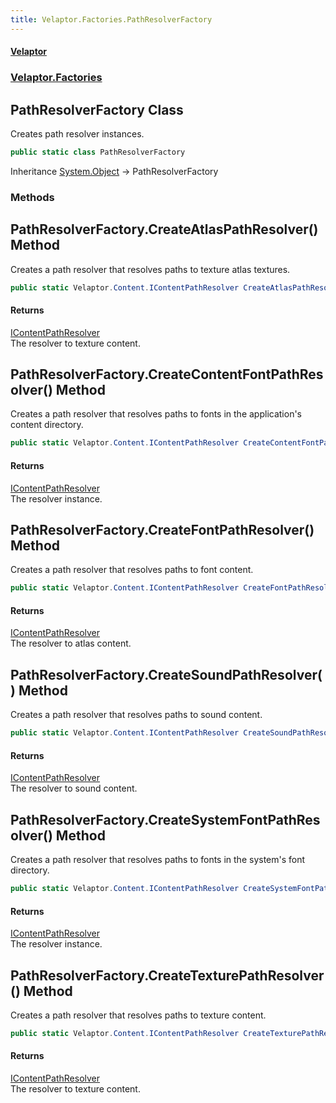 ```yaml
---
title: Velaptor.Factories.PathResolverFactory
---
```


#### [Velaptor](Namespaces.md 'Velaptor Namespaces')
### [Velaptor.Factories](Velaptor.Factories.md 'Velaptor.Factories')

## PathResolverFactory Class

Creates path resolver instances.

```csharp
public static class PathResolverFactory
```

Inheritance [System.Object](https://docs.microsoft.com/en-us/dotnet/api/System.Object 'System.Object') → PathResolverFactory
### Methods

<a name='Velaptor.Factories.PathResolverFactory.CreateAtlasPathResolver()'></a>

## PathResolverFactory.CreateAtlasPathResolver() Method

Creates a path resolver that resolves paths to texture atlas textures.

```csharp
public static Velaptor.Content.IContentPathResolver CreateAtlasPathResolver();
```

#### Returns
[IContentPathResolver](Velaptor.Content.IContentPathResolver.md 'Velaptor.Content.IContentPathResolver')  
The resolver to texture content.

<a name='Velaptor.Factories.PathResolverFactory.CreateContentFontPathResolver()'></a>

## PathResolverFactory.CreateContentFontPathResolver() Method

Creates a path resolver that resolves paths to fonts in the application's content directory.

```csharp
public static Velaptor.Content.IContentPathResolver CreateContentFontPathResolver();
```

#### Returns
[IContentPathResolver](Velaptor.Content.IContentPathResolver.md 'Velaptor.Content.IContentPathResolver')  
The resolver instance.

<a name='Velaptor.Factories.PathResolverFactory.CreateFontPathResolver()'></a>

## PathResolverFactory.CreateFontPathResolver() Method

Creates a path resolver that resolves paths to font content.

```csharp
public static Velaptor.Content.IContentPathResolver CreateFontPathResolver();
```

#### Returns
[IContentPathResolver](Velaptor.Content.IContentPathResolver.md 'Velaptor.Content.IContentPathResolver')  
The resolver to atlas content.

<a name='Velaptor.Factories.PathResolverFactory.CreateSoundPathResolver()'></a>

## PathResolverFactory.CreateSoundPathResolver() Method

Creates a path resolver that resolves paths to sound content.

```csharp
public static Velaptor.Content.IContentPathResolver CreateSoundPathResolver();
```

#### Returns
[IContentPathResolver](Velaptor.Content.IContentPathResolver.md 'Velaptor.Content.IContentPathResolver')  
The resolver to sound content.

<a name='Velaptor.Factories.PathResolverFactory.CreateSystemFontPathResolver()'></a>

## PathResolverFactory.CreateSystemFontPathResolver() Method

Creates a path resolver that resolves paths to fonts in the system's font directory.

```csharp
public static Velaptor.Content.IContentPathResolver CreateSystemFontPathResolver();
```

#### Returns
[IContentPathResolver](Velaptor.Content.IContentPathResolver.md 'Velaptor.Content.IContentPathResolver')  
The resolver instance.

<a name='Velaptor.Factories.PathResolverFactory.CreateTexturePathResolver()'></a>

## PathResolverFactory.CreateTexturePathResolver() Method

Creates a path resolver that resolves paths to texture content.

```csharp
public static Velaptor.Content.IContentPathResolver CreateTexturePathResolver();
```

#### Returns
[IContentPathResolver](Velaptor.Content.IContentPathResolver.md 'Velaptor.Content.IContentPathResolver')  
The resolver to texture content.